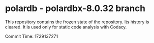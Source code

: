 # polardb - polardbx-8.0.32 branch

This repository contains the frozen state of the repository.
Its history is cleared. It is used only for static code
analysis with Codacy.

Commit Time: 1729137271